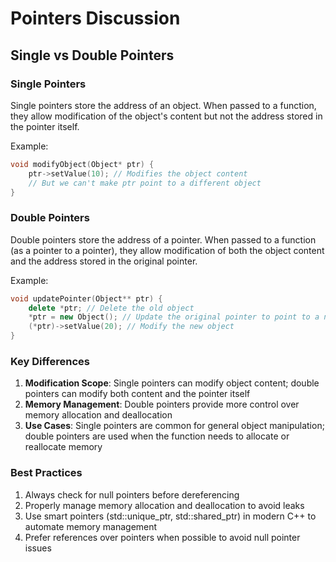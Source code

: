 # Pointers Discussion

## Single vs Double Pointers

### Single Pointers
Single pointers store the address of an object. When passed to a function, they allow modification of the object's content but not the address stored in the pointer itself.

Example:
```cpp
void modifyObject(Object* ptr) {
    ptr->setValue(10); // Modifies the object content
    // But we can't make ptr point to a different object
}
```

### Double Pointers
Double pointers store the address of a pointer. When passed to a function (as a pointer to a pointer), they allow modification of both the object content and the address stored in the original pointer.

Example:
```cpp
void updatePointer(Object** ptr) {
    delete *ptr; // Delete the old object
    *ptr = new Object(); // Update the original pointer to point to a new object
    (*ptr)->setValue(20); // Modify the new object
}
```

### Key Differences
1. **Modification Scope**: Single pointers can modify object content; double pointers can modify both content and the pointer itself
2. **Memory Management**: Double pointers provide more control over memory allocation and deallocation
3. **Use Cases**: Single pointers are common for general object manipulation; double pointers are used when the function needs to allocate or reallocate memory

### Best Practices
1. Always check for null pointers before dereferencing
2. Properly manage memory allocation and deallocation to avoid leaks
3. Use smart pointers (std::unique_ptr, std::shared_ptr) in modern C++ to automate memory management
4. Prefer references over pointers when possible to avoid null pointer issues